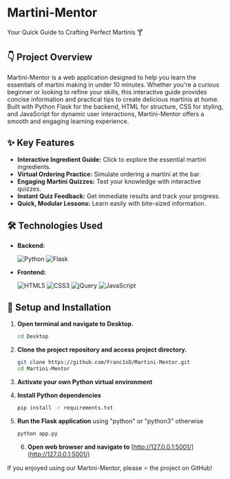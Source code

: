 # Martini-Mentor
Your Quick Guide to Crafting Perfect Martinis 🍸 

## 👇 Project Overview

Martini-Mentor is a web application designed to help you learn the essentials of martini making in under 10 minutes. Whether you're a curious beginner or looking to refine your skills, this interactive guide provides concise information and practical tips to create delicious martinis at home. Built with Python Flask for the backend, HTML for structure, CSS for styling, and JavaScript for dynamic user interactions, Martini-Mentor offers a smooth and engaging learning experience.

## ✨ Key Features
* **Interactive Ingredient Guide:** Click to explore the essential martini ingredients.
* **Virtual Ordering Practice:** Simulate ordering a martini at the bar.
* **Engaging Martini Quizzes:** Test your knowledge with interactive quizzes.
* **Instant Quiz Feedback:** Get immediate results and track your progress.
* **Quick, Modular Lessons:** Learn easily with bite-sized information.


## 🛠️ Technologies Used
* **Backend:** 
    <p align="left">
        <img src="https://img.shields.io/badge/Python-3776AB?style=for-the-badge&logo=python&logoColor=white" alt="Python">
        <img src="https://img.shields.io/badge/Flask-000000?style=for-the-badge&logo=flask&logoColor=white" alt="Flask">
    </p>

* **Frontend:**
    <p align="left">
        <img src="https://img.shields.io/badge/HTML5-E34F26?style=for-the-badge&logo=html5&logoColor=white" alt="HTML5">
        <img src="https://img.shields.io/badge/CSS3-1572B6?style=for-the-badge&logo=css3&logoColor=white" alt="CSS3">
        <img src="https://img.shields.io/badge/jQuery-0769AD?style=for-the-badge&logo=jquery&logoColor=white" alt="jQuery">
        <img src="https://img.shields.io/badge/JavaScript-F7DF1E?style=for-the-badge&logo=javascript&logoColor=black" alt="JavaScript">
    </p>

## 🚀 Setup and Installation
1.  **Open terminal and navigate to Desktop.**
    ```bash
    cd Desktop
    ```
    
2.  **Clone the project repository and access project directory.**
    ```bash
    git clone https://github.com/Franc1sD/Martini-Mentor.git
    cd Martini-Mentor
    ```

3. **Activate your own Python virtual environment**

4.  **Install Python dependencies**
    ```bash
    pip install -r requirements.txt
    ```

5.  **Run the Flask application** using "python" or "python3" otherwise
    ```bash
    python app.py
    ```

    6.  **Open web browser and navigate to** [http://127.0.0.1:5001/](http://127.0.0.1:5001/)

If you enjoyed using our Martini-Mentor, please ⭐ the project on GitHub!